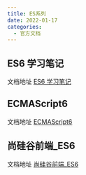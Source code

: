 ```yaml
---
title: ES系列
date: 2022-01-17
categories:
  - 官方文档
---
```


## ES6 学习笔记

文档地址
[ES6 学习笔记](https://ychzx.top/studyWeb/note/noteFile/ES6学习笔记.pdf)

## ECMAScript6

文档地址
[ECMAScript6](https://ychzx.top/studyWeb/note/noteFile/ECMAScript6.pdf)

## 尚硅谷前端_ES6

文档地址
[尚硅谷前端_ES6](https://ychzx.top/studyWeb/note/noteFile/尚硅谷前端_ES6.pdf)